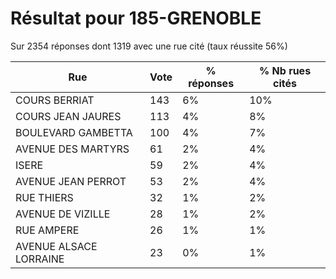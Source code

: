 # Résultat pour 185-GRENOBLE

Sur 2354 réponses dont 1319 avec une rue cité (taux réussite 56%)

| Rue | Vote | % réponses | % Nb rues cités|
|-----|------|------------|----------------|
| COURS BERRIAT | 143 | 6% | 10%|
| COURS JEAN JAURES | 113 | 4% | 8%|
| BOULEVARD GAMBETTA | 100 | 4% | 7%|
| AVENUE DES MARTYRS | 61 | 2% | 4%|
| ISERE | 59 | 2% | 4%|
| AVENUE JEAN PERROT | 53 | 2% | 4%|
| RUE THIERS | 32 | 1% | 2%|
| AVENUE DE VIZILLE | 28 | 1% | 2%|
| RUE AMPERE | 26 | 1% | 1%|
| AVENUE ALSACE LORRAINE | 23 | 0% | 1%|
